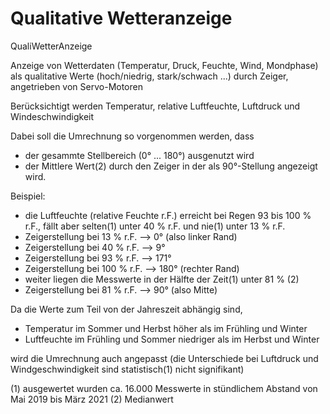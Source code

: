 # Qualitative Wetteranzeige
QualiWetterAnzeige

Anzeige von Wetterdaten (Temperatur, Druck, Feuchte, Wind, Mondphase) als qualitative Werte (hoch/niedrig, stark/schwach ...) durch Zeiger, angetrieben von Servo-Motoren

Berücksichtigt werden Temperatur, relative Luftfeuchte, Luftdruck und Windeschwindigkeit

Dabei soll die Umrechnung so vorgenommen werden, dass 
  -   der gesammte Stellbereich (0° ... 180°) ausgenutzt wird
  -   der Mittlere Wert(2)  durch den Zeiger in der als 90°-Stellung angezeigt wird.
 
 Beispiel:

 * die Luftfeuchte (relative Feuchte r.F.) erreicht bei Regen 93 bis 100 % r.F., fällt aber selten(1) unter 40 % r.F. und nie(1) unter 13 % r.F.
 * Zeigerstellung bei  13 % r.F. -->   0° (also linker Rand)
 * Zeigerstellung bei  40 % r.F. -->   9°
 * Zeigerstellung bei  93 % r.F. --> 171°
 * Zeigerstellung bei 100 % r.F. --> 180° (rechter Rand)
 * weiter liegen die Messwerte in der Hälfte der Zeit(1) unter 81 % (2)
 * Zeigerstellung bei  81 % r.F. -->  90° (also Mitte)

Da die Werte zum Teil von der Jahreszeit abhängig sind, 
 -    Temperatur im Sommer und Herbst höher als im Frühling und Winter
 -    Luftfeuchte im Frühling und Sommer niedriger als im Herbst und Winter

wird die Umrechnung auch angepasst (die Unterschiede bei Luftdruck und Windgeschwindigkeit sind statistisch(1) nicht signifikant)

(1) ausgewertet wurden ca. 16.000 Messwerte in stündlichem Abstand von Mai 2019 bis März 2021
(2) Medianwert 
